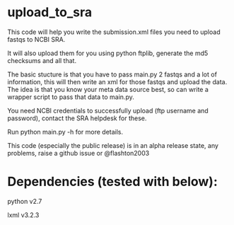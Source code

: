 # upload_to_sra

This code will help you write the submission.xml files you need to upload fastqs to NCBI SRA.

It will also upload them for you using python ftplib, generate the md5 checksums and all that.

The basic stucture is that you have to pass main.py 2 fastqs and a lot of information, this will then write an xml for those fastqs and upload the data. The idea is that you know your meta data source best, so can write a wrapper script to pass that data to main.py.

You need NCBI credentials to successfully upload (ftp username and password), contact the SRA helpdesk for these.

Run python main.py -h for more details.

This code (especially the public release) is in an alpha release state, any problems, raise a github issue or @flashton2003

# Dependencies (tested with below):

python v2.7

lxml v3.2.3
